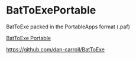 # BatToExePortable
BatToExe packed in the PortableApps format (.paf)

[BatToExe Portable](https://github.com/dan-carroll/BatToExePortable/releases/tag/PAF_installer)

https://github.com/dan-carroll/BatToExe
